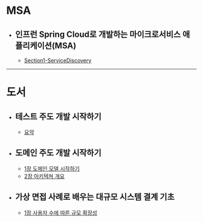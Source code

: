 # MSA
* ## 인프런 Spring Cloud로 개발하는 마이크로서비스 애플리케이션(MSA)
  * [Section1-ServiceDiscovery](https://github.com/dsds60321/TIL/blob/main/MSA/Service%20Discovery.md)

---
# 도서

* ## 테스트 주도 개발 시작하기
  * [요약](https://github.com/dsds60321/TIL/blob/main/book/%ED%85%8C%EC%8A%A4%ED%8A%B8_%EC%A3%BC%EB%8F%84_%EA%B0%9C%EB%B0%9C_%EC%8B%9C%EC%9E%91%ED%95%98%EA%B8%B0/tdd.md)

* ## 도메인 주도 개발 시작하기
  * [1장 도메인 모델 시작하기](https://github.com/dsds60321/TIL/blob/main/book/domain_driven/%EB%8F%84%EB%A9%94%EC%9D%B8%20%EC%A3%BC%EB%8F%84%20%EA%B0%9C%EB%B0%9C%EC%8B%9C%EC%9E%91%ED%95%98%EA%B8%B0_1.md)
  * [2장 아키텍쳐 개요](https://github.com/dsds60321/TIL/blob/main/book/domain_driven/%EB%8F%84%EB%A9%94%EC%9D%B8%20%EC%A3%BC%EB%8F%84%20%EA%B0%9C%EB%B0%9C%EC%8B%9C%EC%9E%91%ED%95%98%EA%B8%B0_2.md)

* ## 가상 면접 사례로 배우는 대규모 시스템 결계 기초
  * [1장 사용자 수에 따른 규모 확장성](https://github.com/dsds60321/TIL/blob/main/book/system_design_interview/%EC%82%AC%EC%9A%A9%EC%9E%90%20%EC%88%98%EC%97%90%20%EB%94%B0%EB%A5%B8%20%EA%B7%9C%EB%AA%A8%20%ED%99%95%EC%9E%A5%EC%84%B1.md)
